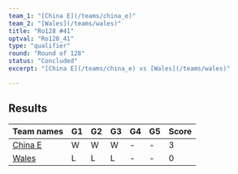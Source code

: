 ```yaml
---
team_1: "[China E](/teams/china_e)"
team_2: "[Wales](/teams/wales)"
title: "Ro128 #41"
optval: "Ro128_41"
type: "qualifier"
round: "Round of 128"
status: "Concluded"
excerpt: "[China E](/teams/china_e) vs [Wales](/teams/wales)"

---
```

## Results

| Team names | G1 | G2 | G3 | G4 | G5 | Score |
| -- | -- | -- | -- | -- | -- | -- |
| [China E](/teams/china_e) | W | W | W | - | - | 3 |
| [Wales](/teams/wales) | L | L | L | - | - | 0 |
